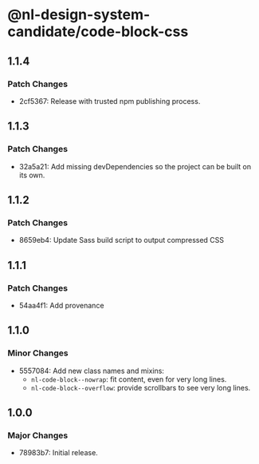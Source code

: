 # @nl-design-system-candidate/code-block-css

## 1.1.4

### Patch Changes

- 2cf5367: Release with trusted npm publishing process.

## 1.1.3

### Patch Changes

- 32a5a21: Add missing devDependencies so the project can be built on its own.

## 1.1.2

### Patch Changes

- 8659eb4: Update Sass build script to output compressed CSS

## 1.1.1

### Patch Changes

- 54aa4f1: Add provenance

## 1.1.0

### Minor Changes

- 5557084: Add new class names and mixins:
  - `nl-code-block--nowrap`: fit content, even for very long lines.
  - `nl-code-block--overflow`: provide scrollbars to see very long lines.

## 1.0.0

### Major Changes

- 78983b7: Initial release.
